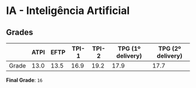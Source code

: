 # IA - Inteligência Artificial

## Grades

|       | ATPI | EFTP | TPI-1 | TPI-2 | TPG (1º delivery) | TPG (2º delivery) |
|-------|------|------|-------|-------|-------------------|-------------------|
| Grade | 13.0 | 13.5 | 16.9  | 19.2  | 17.9              | 17.7              |

**Final Grade**: `16`